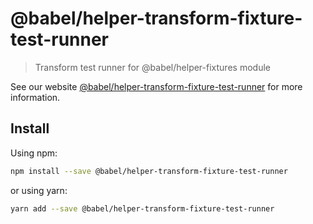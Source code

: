 # @babel/helper-transform-fixture-test-runner

> Transform test runner for @babel/helper-fixtures module

See our website [@babel/helper-transform-fixture-test-runner](https://babeljs.io/docs/en/next/babel-helper-transform-fixture-test-runner.html) for more information.

## Install

Using npm:

```sh
npm install --save @babel/helper-transform-fixture-test-runner
```

or using yarn:

```sh
yarn add --save @babel/helper-transform-fixture-test-runner
```
